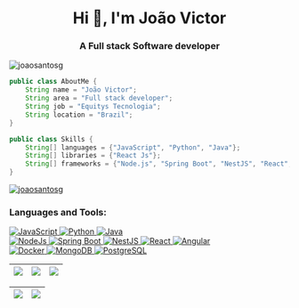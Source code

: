 <h1 align="center">Hi 👋, I'm João Victor</h1>
<h3 align="center">A Full stack Software developer</h3>
<p align="left"> <img src="https://komarev.com/ghpvc/?username=joaosantosg&label=Profile%20views&color=0e75b6&style=flat" alt="joaosantosg" /> </p>

```java
public class AboutMe {
    String name = "João Victor";
    String area = "Full stack developer";
    String job = "Equitys Tecnologia";
    String location = "Brazil";
}

public class Skills {
    String[] languages = {"JavaScript", "Python", "Java"};
    String[] libraries = {"React Js"};
    String[] frameworks = {"Node.js", "Spring Boot", "NestJS", "React", "Angular"};
}

```


<p align="left"> <a href="https://github.com/ryo-ma/github-profile-trophy">
<img src="https://github-profile-trophy.vercel.app/?username=joaosantosg&theme=tokyonight" alt="joaosantosg" /></a> </p>

<p align="left">
</p>

<h3 align="left">Languages and Tools:</h3>
<div>
    <!-- Programming Languages -->
    <a href="https://www.javascript.com" target="_blank" rel="noreferrer">
        <img src="https://img.shields.io/badge/JavaScript-F7DF1E?style=for-the-badge&logo=javascript&logoColor=black" alt="JavaScript" />
    </a>
    <a href="https://www.python.org" target="_blank" rel="noreferrer">
        <img src="https://img.shields.io/badge/Python-3776AB?style=for-the-badge&logo=python&logoColor=white" alt="Python" />
    </a>
    <a href="https://www.java.com" target="_blank" rel="noreferrer">
        <img src="https://img.shields.io/badge/Java-007396?style=for-the-badge&logo=java&logoColor=white" alt="Java" />
    </a>
    </br>
    <!-- Frameworks -->
    <a href="https://nodejs.org/en" target="_blank" rel="noreferrer">
        <img src="https://img.shields.io/badge/Node.js-43853D?style=for-the-badge&logo=node.js&logoColor=white" alt="NodeJs" />
    </a>
    <a href="https://spring.io" target="_blank" rel="noreferrer">
        <img src="https://img.shields.io/badge/Spring_Boot-6DB33F?style=for-the-badge&logo=spring-boot&logoColor=white" alt="Spring Boot" />
    </a>
    <a href="https://nestjs.com" target="_blank" rel="noreferrer">
        <img src="https://img.shields.io/badge/NestJS-E0234E?style=for-the-badge&logo=nestjs&logoColor=white" alt="NestJS" />
    </a>
    <!-- Frontend Frameworks -->
    <a href="https://reactjs.org" target="_blank" rel="noreferrer">
        <img src="https://img.shields.io/badge/React-61DAFB?style=for-the-badge&logo=react&logoColor=white" alt="React" />
    </a>
    <a href="https://angular.io" target="_blank" rel="noreferrer">
        <img src="https://img.shields.io/badge/Angular-DD0031?style=for-the-badge&logo=angular&logoColor=white" alt="Angular" />
    </a>
</div>
<div>
    <!-- Backend and Database -->
    <a href="https://www.docker.com" target="_blank" rel="noreferrer">
        <img src="https://img.shields.io/badge/Docker-2496ED?style=for-the-badge&logo=docker&logoColor=white" alt="Docker" />
    </a>
    <a href="https://www.mongodb.com" target="_blank" rel="noreferrer">
        <img src="https://img.shields.io/badge/MongoDB-47A248?style=for-the-badge&logo=mongodb&logoColor=white" alt="MongoDB" />
    </a>
    <a href="https://www.postgresql.org" target="_blank" rel="noreferrer">
        <img src="https://img.shields.io/badge/PostgreSQL-336791?style=for-the-badge&logo=postgresql&logoColor=white" alt="PostgreSQL" />
    </a>
</div>



<!-- <p align="left"> 
<a href="https://angular.io" target="_blank" rel="noreferrer"> <img src="https://angular.io/assets/images/logos/angular/angular.svg" alt="angular" width="40" height="40"/> </a> 
<a href="https://reactjs.org/" target="_blank" rel="noreferrer"> <img src="https://raw.githubusercontent.com/devicons/devicon/master/icons/react/react-original-wordmark.svg" alt="react" width="40" height="40"/> </a> 
<a href="https://reactnative.dev/" target="_blank" rel="noreferrer"> <img src="https://reactnative.dev/img/header_logo.svg" alt="reactnative" width="40" height="40"/> </a>
<a href="https://vuejs.org/" target="_blank" rel="noreferrer"> <img src="https://raw.githubusercontent.com/devicons/devicon/master/icons/vuejs/vuejs-original-wordmark.svg" alt="vuejs" width="40" height="40"/> </a> 
<a href="https://www.docker.com/" target="_blank" rel="noreferrer"> <img src="https://raw.githubusercontent.com/devicons/devicon/master/icons/docker/docker-original-wordmark.svg" alt="docker" width="40" height="40"/> </a> 
<a href="https://www.java.com" target="_blank" rel="noreferrer"> <img src="https://raw.githubusercontent.com/devicons/devicon/master/icons/java/java-original.svg" alt="java" width="40" height="40"/> </a> 
<a href="https://spring.io/" target="_blank" rel="noreferrer"> <img src="https://www.vectorlogo.zone/logos/springio/springio-icon.svg" alt="spring" width="40" height="40"/> </a> 
<a href="https://developer.mozilla.org/en-US/docs/Web/JavaScript" target="_blank" rel="noreferrer"> <img src="https://raw.githubusercontent.com/devicons/devicon/master/icons/javascript/javascript-original.svg" alt="javascript" width="40" height="40"/> </a>
<a href="https://www.python.org" target="_blank" rel="noreferrer"> <img src="https://raw.githubusercontent.com/devicons/devicon/master/icons/python/python-original.svg" alt="python" width="40" height="40"/> </a> 
<a href="https://nestjs.com/" target="_blank" rel="noreferrer"> <img src="https://raw.githubusercontent.com/nimasfl/nestjs-icons/master/file_type_nestjs.svg" alt="nestjs" width="40" height="40"/> </a> 
<a href="https://nodejs.org" target="_blank" rel="noreferrer"> <img src="https://raw.githubusercontent.com/devicons/devicon/master/icons/nodejs/nodejs-original-wordmark.svg" alt="nodejs" width="40" height="40"/> </a> 
<a href="https://www.postgresql.org" target="_blank" rel="noreferrer"> <img src="https://raw.githubusercontent.com/devicons/devicon/master/icons/postgresql/postgresql-original-wordmark.svg" alt="postgresql" width="40" height="40"/> </a> 
<a href="https://www.mongodb.com/" target="_blank" rel="noreferrer"> <img src="https://raw.githubusercontent.com/devicons/devicon/master/icons/mongodb/mongodb-original-wordmark.svg" alt="mongodb" width="40" height="40"/> </a> -->




| ![](http://github-profile-summary-cards.vercel.app/api/cards/stats?username=joaosantosg&theme=nord_dark) | ![](http://github-profile-summary-cards.vercel.app/api/cards/repos-per-language?username=joaosantosg&hide=Html&theme=nord_dark) | ![](http://github-profile-summary-cards.vercel.app/api/cards/most-commit-language?username=joaosantosg&theme=nord_dark) |
| :-: | :-: | :-: |

| ![](http://github-profile-summary-cards.vercel.app/api/cards/profile-details?username=joaosantosg&theme=nord_dark) | ![](https://github-readme-streak-stats.herokuapp.com/?user=joaosantosg&hide_border=true&date_format=M%20j%5B%2C%20Y%5D&background=2D3742&stroke=2D3742&ring=6bbbca&fire=6bbbca&currStreakNum=fff&sideNums=6bbbca&currStreakLabel=6bbbca&sideLabels=fff&dates=fff) |
| :-: | :-: |


